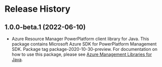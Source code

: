 # Release History

## 1.0.0-beta.1 (2022-06-10)

- Azure Resource Manager PowerPlatform client library for Java. This package contains Microsoft Azure SDK for PowerPlatform Management SDK.  Package tag package-2020-10-30-preview. For documentation on how to use this package, please see [Azure Management Libraries for Java](https://aka.ms/azsdk/java/mgmt).
